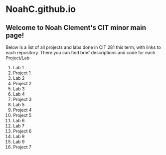 # NoahC.github.io
<!DOCTYPE html>
<html lang="en">
<head>
    <meta charset="UTF-8">
    <meta http-equiv="X-UA-Compatible" content="IE=edge">
    <meta name="viewport" content="width=device-width, initial-scale=1.0">
</head>
<body>
    <h2>Welcome to Noah Clement's CIT minor main page!</h2>
    <p>Below is a list of all projects and labs done in CIT 281 this term, with links to each repository. There you can find brief descriptions and code for each Project/Lab</p>
    <ol>
        <li>Lab 1 </li>
        <li>Project 1</li>
        <li>Lab 2</li>
        <li>Project 2</li>
        <li>Lab 3</li>
        <li>Lab 4</li>
        <li>Project 3</li>
        <li>Lab 5</li>
        <li>Project 4</li>
        <li>Project 5</li>
        <li>Lab 6</li>
        <li>Lab 7</li>
        <li>Project 6</li>
        <li>Lab 8</li>
        <li>Lab 9</li>
        <li>Project 7</li>
    </ol>
    
</body>
</html>
